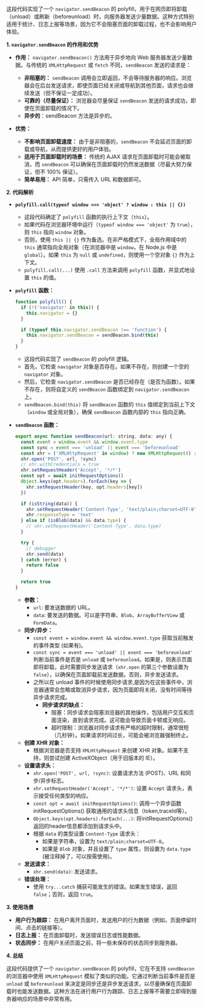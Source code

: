 这段代码实现了一个 `navigator.sendBeacon` 的 polyfill，用于在网页即将卸载（unload）或刷新（beforeunload）时，向服务器发送少量数据。这种方式特别适用于统计、日志上报等场景，因为它不会阻塞页面的卸载过程，也不会影响用户体验。

**1. `navigator.sendBeacon` 的作用和优势**

*   **作用：** `navigator.sendBeacon()` 方法用于异步地向 Web 服务器发送少量数据。与传统的 `XMLHttpRequest` 或 `fetch` 不同，`sendBeacon` 发送的请求是：
    *   **非阻塞的：**  `sendBeacon` 调用会立即返回，不会等待服务器的响应。浏览器会在后台发送请求，即使页面已经关闭或导航到其他页面，请求也会继续发送（但不保证一定成功）。
    *   **可靠的（尽量保证）：** 浏览器会尽量保证 `sendBeacon` 发送的请求成功，即使在页面卸载的情况下。
    *   **异步的**：sendBeacon 方法是异步的。

*   **优势：**
    *   **不影响页面卸载速度：** 由于是非阻塞的，`sendBeacon` 不会延迟页面的卸载或导航，从而提供更好的用户体验。
    *   **适用于页面卸载时的场景：**  传统的 AJAX 请求在页面卸载时可能会被取消，而 `sendBeacon` 可以确保在页面卸载时仍然发送数据（尽最大努力保证，但不 100% 保证）。
    *   **简单易用：**  API 简单，只需传入 URL 和数据即可。

**2. 代码解析**

*   **`polyfill.call(typeof window === 'object' ? window : this || {})`**
    *   这段代码确定了 `polyfill` 函数的执行上下文（`this`）。
    *   如果代码在浏览器环境中运行（`typeof window === 'object'` 为 `true`），则 `this` 指向 `window` 对象。
    *   否则，使用 `this || {}` 作为备选。在非严格模式下，全局作用域中的 `this` 通常指向全局对象（在浏览器中是 `window`，在 Node.js 中是 `global`）。如果 `this` 为 `null` 或 `undefined`，则使用一个空对象 `{}` 作为上下文。
    *   `polyfill.call(...)` 使用 `.call` 方法来调用 `polyfill` 函数，并显式地设置 `this` 的值。

*   **`polyfill` 函数：**
    ```javascript
    function polyfill() {
      if (!('navigator' in this)) {
        this.navigator = {}
      }

      if (typeof this.navigator.sendBeacon !== 'function') {
        this.navigator.sendBeacon = sendBeacon.bind(this)
      }
    }
    ```
    *   这段代码实现了 `sendBeacon` 的 polyfill 逻辑。
    *   首先，它检查 `navigator` 对象是否存在。如果不存在，则创建一个空的 `navigator` 对象。
    *   然后，它检查 `navigator.sendBeacon` 是否已经存在（是否为函数）。如果不存在，则将自定义的 `sendBeacon` 函数绑定到 `navigator.sendBeacon` 上。
    *   `sendBeacon.bind(this)` 将 `sendBeacon` 函数的 `this` 值绑定到当前上下文（`window` 或全局对象），确保 `sendBeacon` 函数内部的 `this` 指向正确。

*   **`sendBeacon` 函数：**
    ```javascript
    export async function sendBeacon(url: string, data: any) {
      const event = window.event && window.event.type
      const sync = event === 'unload' || event === 'beforeunload'
      const xhr = ('XMLHttpRequest' in window) ? new XMLHttpRequest() : new window.ActiveXObject('Microsoft.XMLHTTP')
      xhr.open('POST', url, !sync)
      // xhr.withCredentials = true
      xhr.setRequestHeader('Accept', '*/*')
      const opt = await initRequestOptions()
      Object.keys(opt.headers).forEach(key => {
        xhr.setRequestHeader(key, opt.headers[key])
      })

      if (isString(data)) {
        xhr.setRequestHeader('Content-Type', 'text/plain;charset=UTF-8')
        xhr.responseType = 'text'
      } else if (isBlob(data) && data.type) {
        // xhr.setRequestHeader('Content-Type', data.type)
      }

      try {
        // debugger
        xhr.send(data)
      } catch (error) {
        return false
      }

      return true
    }
    ```
    *   **参数：**
        *   `url`:  要发送数据的 URL。
        *   `data`: 要发送的数据。可以是字符串、`Blob`、`ArrayBufferView` 或 `FormData`。
    *   **同步/异步：**
        *   `const event = window.event && window.event.type` 获取当前触发的事件类型 (如果有)。
        *   `const sync = event === 'unload' || event === 'beforeunload'` 判断当前事件是否是 `unload` 或 `beforeunload`。如果是，则表示页面即将卸载，此时需要同步发送请求（`xhr.open` 的第三个参数设置为 `false`），以确保在页面卸载前发送数据。否则，异步发送请求。
         *  之所以在 unload 事件的时候使用同步请求,是因为在这些事件中，浏览器通常会忽略或取消异步请求，因为页面即将关闭，没有时间等待异步请求完成。
            *   **同步请求的缺点：**
                *   阻塞：同步请求会阻塞浏览器的其他操作，包括用户交互和页面渲染，直到请求完成。这可能会导致页面卡顿或无响应。
                *   超时限制：浏览器对同步请求有严格的超时限制，通常很短（几秒钟）。如果请求时间过长，可能会被浏览器强制终止。
    *   **创建 XHR 对象：**
        *   根据浏览器是否支持 `XMLHttpRequest` 来创建 XHR 对象。如果不支持，则尝试创建 ActiveXObject（用于旧版本的 IE）。
    *   **设置请求头：**
        *   `xhr.open('POST', url, !sync)`:  设置请求方法 (POST)、URL 和同步/异步标志。
        *   `xhr.setRequestHeader('Accept', '*/*')`:  设置 `Accept` 请求头，表示接受任何类型的响应。
        *   `const opt = await initRequestOptions()`: 调用一个异步函数 initRequestOptions() 获取通用的请求头信息（token,traceId等）。
        *    `Object.keys(opt.headers).forEach(...)`: 将initRequestOptions()返回的header信息都添加到请求头中。
        *   根据 `data` 的类型设置 `Content-Type` 请求头：
            *   如果是字符串，设置为 `text/plain;charset=UTF-8`。
            *   如果是 `Blob` 对象，并且设置了 `type` 属性，则设置为 `data.type` (被注释掉了，可以按需使用)。
    *   **发送请求：**
        *   `xhr.send(data)`:  发送请求。
    *   **错误处理：**
        *   使用 `try...catch` 捕获可能发生的错误。如果发生错误，返回 `false`；否则，返回 `true`。

**3. 使用场景**

*   **用户行为跟踪：** 在用户离开页面时，发送用户的行为数据（例如，页面停留时间、点击的链接等）。
*   **日志上报：** 在页面卸载时，发送错误日志或性能数据。
*   **状态同步：** 在用户关闭页面之前，将一些未保存的状态同步到服务器。

**4. 总结**

这段代码提供了一个 `navigator.sendBeacon` 的 polyfill，它在不支持 `sendBeacon` 的浏览器中使用 `XMLHttpRequest` 模拟了类似的功能。它通过判断当前事件是否是 `unload` 或 `beforeunload` 来决定是同步还是异步发送请求，以尽量确保在页面卸载时也能发送数据。这种方法在进行用户行为跟踪、日志上报等不需要立即得到服务器响应的场景中非常有用。
